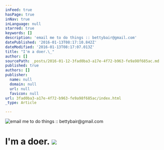 ```yaml
---
inFeed: true
hasPage: true
inNav: true
inLanguage: null
starred: true
keywords: []
description: 'email me to do things :: bettybair@gmail.com'
datePublished: '2016-01-13T08:17:10.842Z'
dateModified: '2016-01-13T08:17:07.013Z'
title: "I'm a doer.\_"
author: []
sourcePath: _posts/2016-01-12-3fad0ba3-a17e-4f72-b963-fe9a98f685ac.md
published: true
authors: []
publisher:
  name: null
  domain: null
  url: null
  favicon: null
url: 3fad0ba3-a17e-4f72-b963-fe9a98f685ac/index.html
_type: Article

---
```

![email me to do things :: bettybair@gmail.com](https://s3-us-west-2.amazonaws.com/the-grid-img/p/77a82d029ce1271f07edfba32bb968ebd9f0e651.jpg)

# I'm a doer. ![](https://the-grid-user-content.s3-us-west-2.amazonaws.com/2ce5de45-2bb4-45bf-ad3a-17d937dcaf34.JPG)